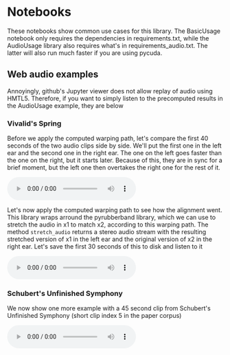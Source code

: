 # Notebooks

These notebooks show common use cases for this library.  The BasicUsage notebook only requires the dependencies in requirements.txt, while the AudioUsage library also requires what's in requirements_audio.txt.  The latter will also run much faster if you are using pycuda.

## Web audio examples

Annoyingly, github's Jupyter viewer does not allow replay of audio using HMTL5.  Therefore, if you want to simply listen to the precomputed results in the AudioUsage example, they are below

### Vivalid's Spring

Before we apply the computed warping path, let's compare the first 40 seconds of the two audio clips side by side. We'll put the first one in the left ear and the second one in the right ear. The one on the left goes faster than the one on the right, but it starts later. Because of this, they are in sync for a brief moment, but the left one then overtakes the right one for the rest of it.

<audio controls>
  <source src="unsync0.mp3" type="audio/mpeg">
Your browser does not support the audio element.
</audio> 


Let's now apply the computed warping path to see how the alignment went. This library wraps arround the pyrubberband library, which we can use to stretch the audio in x1 to match x2, according to this warping path. The method <code>stretch_audio</code> returns a stereo audio stream with the resulting stretched version of x1 in the left ear and the original version of x2 in the right ear. Let's save the first 30 seconds of this to disk and listen to it

<audio controls>
  <source src="sync0.mp3" type="audio/mpeg">
Your browser does not support the audio element.
</audio> 

### Schubert's Unfinished Symphony

We now show one more example with a 45 second clip from Schubert's Unfinished Symphony (short clip index 5 in the paper corpus)

<audio controls>
  <source src="sync5.mp3" type="audio/mpeg">
Your browser does not support the audio element.
</audio> 